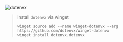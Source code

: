 ![dotenvx](https://dotenvx.com/better-banner.png)

> install `dotenvx` via winget
> ```
> winget source add --name winget-dotenvx --arg https://github.com/dotenvx/winget-dotenvx
> winget install dotenvx.dotenvx
> ```
